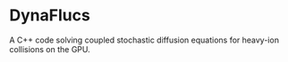 # DynaFlucs


A C++ code solving coupled stochastic diffusion equations for heavy-ion collisions on the GPU.

